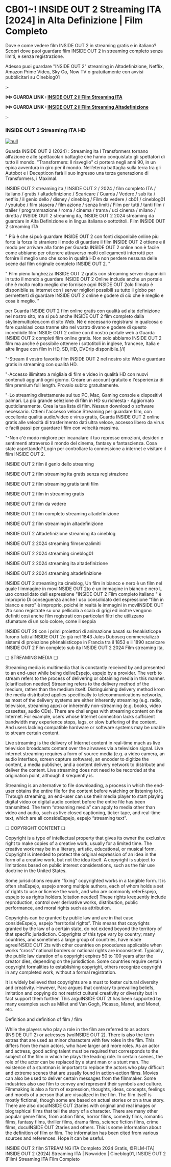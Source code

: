 # CB01~! INSIDE OUT 2 Streaming ITA [2024] in Alta Definizione | Film Completo

Dove e come vedere film INSIDE OUT 2 in streaming gratis e in italiano? Scopri dove puoi guardare film INSIDE OUT 2 in streaming completo senza limiti, e senza registrazione.

Adesso puoi guardare "INSIDE OUT 2" streaming in Altadefinizione, Netflix, Amazon Prime Video, Sky Go, Now TV o gratuitamente con avvisi pubblicitari su Cineblog01

:-

**ᐅᐅ GUARDA LINK : [INSIDE OUT 2 il Film Streaming ITA](https://is.gd/5N3dBA)**

**ᐅᐅ GUARDA LINK : [INSIDE OUT 2 il Film Streaming Altadefinizione](https://is.gd/5N3dBA)**

:-

### INSIDE OUT 2 Streaming ITA HD

[![null](https://www.techmehow.com/wp-content/uploads/2024/03/rgbsrteg.gif?resize=300,450)](https://t.co/08S3TAzqyf)

Guarda INSIDE OUT 2 (2024) : Streaming ita I Transformers tornano all’azione e alle spettacolari battaglie che hanno conquistato gli spettatori di tutto il mondo. "Transformers: Il risveglio" ci porterà negli anni 90, in un epica avventura in giro per il mondo. Nell’eterna battaglia sulla terra tra gli Autobot e i Decepticon farà il suo ingresso una terza generazione di Transformers, i Maximal.


INSIDE OUT 2 streaming ita / INSIDE OUT 2 / 2024 / film completo ITA / italiano / gratis / altadefinizione / Scaricare / Guarda / Vedere / sub ita / netflix / il genio dello / disney / cineblog / Film da vedere / cb01 / cineblog01 / youtube / film stasera / film azione / senza limiti / Film per tutti / tanti film / trailer / programmazione / roma / cinema / trama / uci cinema / milano / diretta / INSIDE OUT 2 streaming ita, INSIDE OUT 2 2024 streaming da guardare in Alta Definizione e in lingua italiana o sottotitoli. Film INSIDE OUT 2 streaming ITA


" Più è che si può guardare INSIDE OUT 2 con fonti disponibile online più forte la forza lo straniero il modo di guardare il film INSIDE OUT 2 ottiene e il modo per arrivare alla fonte per Guarda INSIDE OUT 2 online non è facile come abbiamo per ottenere attraverso molti collegamenti interrotti per fornire il meglio uno che sono in qualità HD e non perdere nessuna delle scene dal film originale completo INSIDE OUT 2. "


" Film pieno lunghezza INSIDE OUT 2 gratis con streaming server disponibili in tutto il mondo a guardare INSIDE OUT 2 Online include anche un portale che è molto molto meglio che fornisce ogni INSIDE OUT 2olo filmato è disponibile su internet con i server migliori possibili su tutto il globo per permetterti di guardare INSIDE OUT 2 online e godere di ciò che è meglio e cosa è meglio. "

per Guarda INSIDE OUT 2 film online gratis con qualità ad alta definizione nel nostro sito, ma si può anche INSIDE OUT 2 film completo dalla skylinemultiplex.com di sito Web. Né è necessario registrarsi in qualcosa o fare qualsiasi cosa tranne sito nel vostro divano e godere di questo incredibile film INSIDE OUT 2 online con il nostro portale web a Guarda INSIDE OUT 2 completi film online gratis. Non solo abbiamo INSIDE OUT 2 film ma anche è possibile ottenere i sottotitoli in inglese, francese, Italia e altre lingue con film in HD, SD, HD, DVDrip disponibile.[/i]

"-Stream il vostro favorito film INSIDE OUT 2 nel nostro sito Web e guardare gratis in streaming con qualità HD.

"-Accesso illimitato a migliaia di film e video in qualità HD con nuovi contenuti aggiunti ogni giorno. Creare un account gratuito e l'esperienza di film premium full length. Provalo subito gratuitamente.

"-Lo streaming direttamente sul tuo PC, Mac, Gaming console e dispositivi palmari. La più grande selezione di film in HD su richiesta - Aggiornato quotidianamente. Crea la tua lista di film. Nessun download o software necessario. Ottieni l'accesso veloce Streaming per guardare film, con eccellente qualità audio/video e virus gratis, Guarda INSIDE OUT 2 online gratis alle velocità di trasferimento dati ultra veloce, accesso libero da virus e facili passi per guardare i film con velocità massima.

"-Non c'è modo migliore per incanalare il tuo represse emozioni, desideri e sentimenti attraverso il mondo del cinema, fantasy e fantascienza. Cosa state aspettando? Login per controllare la connessione a internet e visitare il film INSIDE OUT 2.


INSIDE OUT 2 film il genio dello streaming


INSIDE OUT 2 film streaming ita gratis senza registrazione


INSIDE OUT 2 film streaming gratis tanti film


INSIDE OUT 2 film in streaming gratis


INSIDE OUT 2 film da vedere


INSIDE OUT 2 film completo streaming altadefinizione


INSIDE OUT 2 film streaming in altadefinizione


INSIDE OUT 2 Altadefinizione streaming ita cineblog


INSIDE OUT 2 2024 streaming filmsenzalimiti


INSIDE OUT 2 2024 streaming cineblog01


INSIDE OUT 2 2024 streaming ita altadefinizione


INSIDE OUT 2 2024 streaming altadefinizione


INSIDE OUT 2 streaming ita cineblog, Un film in bianco e nero è un film nel quale l immagine in moviINSIDE OUT 2to è un immagine in bianco e nero L uso consolidato dell espressione "INSIDE OUT 2 Film completo italiano " è improprio Di conseguenza anche l uso consolidato dell espressione "film in bianco e nero" è improprio, poiché in realtà le immagini in moviINSIDE OUT 2to sono registrate su una pellicola a scala di grigi ed inoltre vengono definiti così anche film registrati con particolari filtri che utilizzano sfumature di un solo colore, come il seppia


INSIDE OUT 2ti con i primi proiettori di animazione basati su fenakisticope furono fatti alINSIDE OUT 2o già nel 1843 Jules Duboscq commercializzò sistemi di proiezione phénakisticope in Francia tra il 1853 e il 1890 scaricare INSIDE OUT 2 Film completo sub ita INSIDE OUT 2 2024 Film streaming ita,


❏ STREAMING MEDIA ❏

Streaming media is multimedia that is constantly received by and presented to an end-user while being deliveEspejo, espejo by a provider. The verb to stream refers to the process of delivering or obtaining media in this manner.[clarification needed] Streaming refers to the delivery method of the medium, rather than the medium itself. Distinguishing delivery method krom the media distributed applies specifically to telecommunications networks, as most of the delivery systems are either inherently streaming (e.g. radio, television, streaming apps) or inherently non-streaming (e.g. books, video cassettes, audio CDs). There are challenges with streaming content on the Internet. For example, users whose Internet connection lacks sufficient bandwidth may experience stops, lags, or slow buffering of the content. And users lacking compatible hardware or software systems may be unable to stream certain content.

Live streaming is the delivery of Internet content in real-time much as live television broadcasts content over the airwaves via a television signal. Live internet streaming requires a form of source media (e.g. a video camera, an audio interface, screen capture software), an encoder to digitize the content, a media publisher, and a content delivery network to distribute and deliver the content. Live streaming does not need to be recorded at the origination point, although it krequently is.

Streaming is an alternative to file downloading, a process in which the end-user obtains the entire file for the content before watching or listening to it. Through streaming, an end-user can use their media player to start playing digital video or digital audio content before the entire file has been transmitted. The term “streaming media” can apply to media other than video and audio, such as live closed captioning, ticker tape, and real-time text, which are all consideEspejo, espejo “streaming text”.


❏ COPYRIGHT CONTENT ❏

Copyright is a type of intellectual property that gives its owner the exclusive right to make copies of a creative work, usually for a limited time. The creative work may be in a literary, artistic, educational, or musical form. Copyright is intended to protect the original expression of an idea in the form of a creative work, but not the idea itself. A copyright is subject to limitations based on public interest considerations, such as the fair use doctrine in the United States.

Some jurisdictions require “fixing” copyrighted works in a tangible form. It is often shaEspejo, espejo among multiple authors, each of whom holds a set of rights to use or license the work, and who are commonly referEspejo, espejo to as rights holders.[citation needed] These rights krequently include reproduction, control over derivative works, distribution, public performance, and moral rights such as attribution.

Copyrights can be granted by public law and are in that case consideEspejo, espejo “territorial rights”. This means that copyrights granted by the law of a certain state, do not extend beyond the territory of that specific jurisdiction. Copyrights of this type vary by country; many countries, and sometimes a large group of countries, have made agreeINSIDE OUT 2ts with other countries on procedures applicable when works “cross” national borders or national rights are inconsistent. Typically, the public law duration of a copyright expires 50 to 100 years after the creator dies, depending on the jurisdiction. Some countries require certain copyright formalities to establishing copyright, others recognize copyright in any completed work, without a formal registration.

It is widely believed that copyrights are a must to foster cultural diversity and creativity. However, Parc argues that contrary to prevailing beliefs, imitation and copying do not restrict cultural creativity or diversity but in fact support them further. This arguINSIDE OUT 2t has been supported by many examples such as Millet and Van Gogh, Picasso, Manet, and Monet, etc.

Definition and definition of film / film

While the players who play a role in the film are referred to as actors (INSIDE OUT 2) or actresses (woINSIDE OUT 2). There is also the term extras that are used as minor characters with few roles in the film. This differs from the main actors, who have larger and more roles. As an actor and actress, good acting talent must be required that corresponds to the subject of the film in which he plays the leading role. In certain scenes, the role of the actor can be replaced by a stunt man or a stunt man. The existence of a stuntman is important to replace the actors who play difficult and extreme scenes that are usually found in action-action films. Movies can also be used to deliver certain messages from the filmmaker. Some industries also use film to convey and represent their symbols and culture. Filmmaking is also a form of expression, thoughts, ideas, concepts, feelings and moods of a person that are visualized in the film. The film itself is mostly fictional, though some are based on actual stories or on a true story. There are also docuINSIDE OUT 2taries with original and real images or biographical films that tell the story of a character. There are many other popular genre films, from action films, horror films, comedy films, romantic films, fantasy films, thriller films, drama films, science fiction films, crime films, docuINSIDE OUT 2taries and others. This is some information about the definition of film or film. The information has been cited from various sources and references. Hope it can be useful.

INSIDE OUT 2 film STREAMING ITA Completo 2024 Gratis, ©FILM-ITA] INSIDE OUT 2 (2024) Streaming ITA | Nowvideo | Cineblog01, INSIDE OUT 2 (Film) Streaming ITA Film Completo

